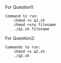 For Question1:

	Command to run:
		chmod +x q1.sh
		chmod +xrw filename
		./q1.sh filename

For Question2:
	
	Commands to run:
		chmod +x q2.sh
		./q2.sh

